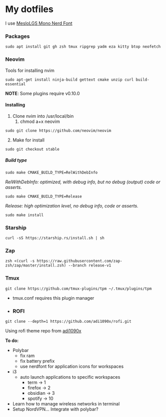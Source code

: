 # My dotfiles

I use [MesloLGS Mono Nerd Font](https://www.nerdfonts.com/font-downloads)

### Packages

```
sudo apt install git gh zsh tmux ripgrep yadm eza kitty btop neofetch
```

### Neovim
Tools for installing nvim
```
sudo apt-get install ninja-build gettext cmake unzip curl build-essential
```
**NOTE**: Some plugins require v0.10.0

#### Installing
1. Clone nvim into /usr/local/bin
	1. chmod a+x neovim
```
sudo git clone https://github.com/neovim/neovim
```
2. Make for install
```
sudo git checkout stable
```
##### Build type
```
sudo make CMAKE_BUILD_TYPE=RelWithDebInfo
```
*RelWithDebInfo: optimized, *with* debug info, but no debug (output) code or asserts.*

```
sudo make CMAKE_BUILD_TYPE=Release
```
*Release: high optimization level, no debug info, code or asserts.*

```
sudo make install
```

### Starship
```
curl -sS https://starship.rs/install.sh | sh
```

### Zap 
```
zsh <(curl -s https://raw.githubusercontent.com/zap-zsh/zap/master/install.zsh) --branch release-v1
```

### Tmux 
```
git clone https://github.com/tmux-plugins/tpm ~/.tmux/plugins/tpm
```
- tmux.conf requires this plugin manager
- ### ROFI
```
git clone --depth=1 https://github.com/adi1090x/rofi.git
```
Using rofi theme repo from [adi1090x](https://github.com/adi1090x/rofi)

**To do:**
- Polybar
	- fix ram
	- fix battery prefix
	- use nerdfont for application icons for workspaces
- i3
  	- auto launch applications to specific workspaces
		- term -> 1 
		- firefox -> 2
		- obsidian -> 3
		- spotify -> 10
- Learn how to manage wireless networks in terminal
- Setup NordVPN... Integrate with polybar?
